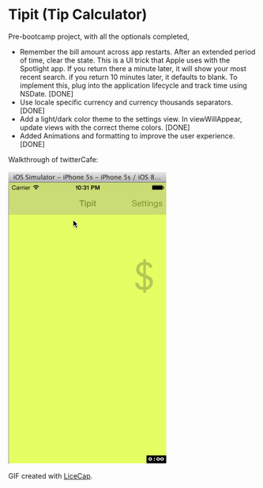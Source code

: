 Tipit (Tip Calculator) <br>
==================

Pre-bootcamp project, with all the optionals completed,

 - Remember the bill amount across app restarts. After an extended period of time, clear the state. This is a UI trick that Apple uses with the Spotlight app. If you return there a minute later, it will show your most recent search. if you return 10 minutes later, it defaults to blank. To implement this, plug into the application lifecycle and track time using NSDate. [DONE]
 - Use locale specific currency and currency thousands separators. [DONE]
 - Add a light/dark color theme to the settings view. In viewWillAppear, update views with the correct theme colors. [DONE]
 - Added Animations and formatting to improve the user experience. [DONE]

Walkthrough of twitterCafe: <br> <br>
![Video Walkthrough](tipit.gif)

GIF created with [LiceCap](http://www.cockos.com/licecap/).
